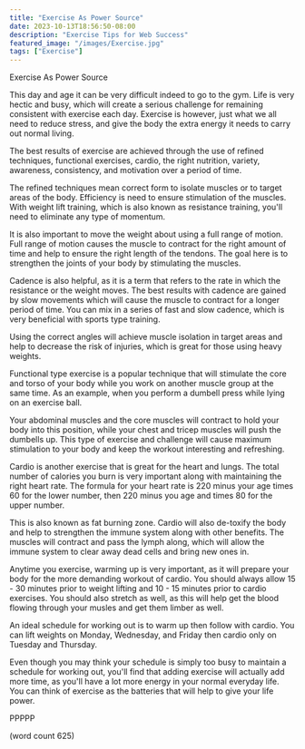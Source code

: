 ```yaml
---
title: "Exercise As Power Source"
date: 2023-10-13T18:56:50-08:00
description: "Exercise Tips for Web Success"
featured_image: "/images/Exercise.jpg"
tags: ["Exercise"]
---
```


Exercise As Power Source

This day and age it can be very difficult indeed to
go to the gym.  Life is very hectic and busy, which
will create a serious challenge for remaining 
consistent with exercise each day.  Exercise is 
however, just what we all need to reduce stress,
and give the body the extra energy it needs to carry
out normal living.

The best results of exercise are achieved through
the use of refined techniques, functional exercises,
cardio, the right nutrition, variety, awareness, 
consistency, and motivation over a period of time.

The refined techniques mean correct form to isolate
muscles or to target areas of the body.  Efficiency
is need to ensure stimulation of the muscles.  With
weight lift training, which is also known as 
resistance training, you'll need to eliminate any
type of momentum.  

It is also important to move the weight about using
a full range of motion.  Full range of motion causes
the muscle to contract for the right amount of time
and help to ensure the right length of the tendons.
The goal here is to strengthen the joints of your
body by stimulating the muscles.

Cadence is also helpful, as it is a term that refers
to the rate in which the resistance or the weight
moves.  The best results with cadence are gained
by slow movements which will cause the muscle
to contract for a longer period of time.  You
can mix in a series of fast and slow cadence,
which is very beneficial with sports type 
training.

Using the correct angles will achieve muscle
isolation in target areas and help to decrease
the risk of injuries, which is great for those
using heavy weights.  

Functional type exercise is a popular technique
that will stimulate the core and torso of your
body while you work on another muscle group at
the same time.  As an example, when you perform
a dumbell press while lying on an exercise ball.

Your abdominal muscles and the core muscles will
contract to hold your body into this position,
while your chest and tricep muscles will push the
dumbells up.  This type of exercise and challenge
will cause maximum stimulation to your body and
keep the workout interesting and refreshing.

Cardio is another exercise that is great for the
heart and lungs.  The total number of calories
you burn is very important along with maintaining
the right heart rate.  The formula for your 
heart rate is 220 minus your age times 60 for
the lower number, then 220 minus you age and
times 80 for the upper number.  

This is also known as fat burning zone.  Cardio
will also de-toxify the body and help to strengthen
the immune system along with other benefits.  The
muscles will contract and pass the lymph along,
which will allow the immune system to clear away
dead cells and bring new ones in.

Anytime you exercise, warming up is very important,
as it will prepare your body for the more 
demanding workout of cardio.  You should always
allow 15 - 30 minutes prior to weight lifting and
10 - 15 minutes prior to cardio exercises.  You
should also stretch as well, as this will help
get the blood flowing through your musles and
get them limber as well.

An ideal schedule for working out is to warm
up then follow with cardio.  You can lift weights
on Monday, Wednesday, and Friday then cardio
only on Tuesday and Thursday.

Even though you may think your schedule is simply
too busy to maintain a schedule for working out,
you'll find that adding exercise will actually add
more time, as you'll have a lot more energy in
your normal everyday life.  You can think of
exercise as the batteries that will help to give
your life power.

PPPPP

(word count 625)
